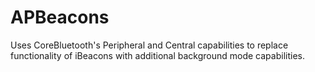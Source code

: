 APBeacons
=========

Uses CoreBluetooth's Peripheral and Central capabilities to replace functionality of iBeacons with additional background mode capabilities.
